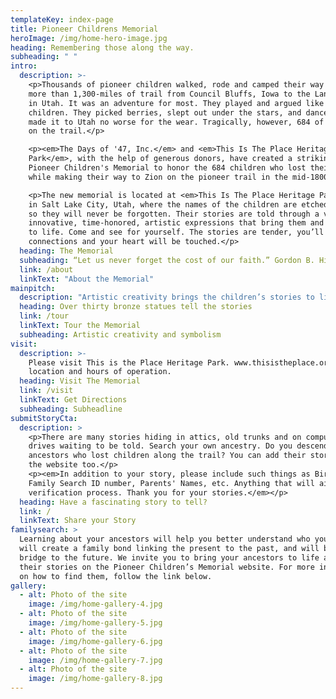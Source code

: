 ```yaml
---
templateKey: index-page
title: Pioneer Childrens Memorial
heroImage: /img/home-hero-image.jpg
heading: Remembering those along the way.
subheading: " "
intro:
  description: >-
    <p>Thousands of pioneer children walked, rode and camped their way through
    more than 1,300-miles of trail from Council Bluffs, Iowa to the Land of Zion
    in Utah. It was an adventure for most. They played and argued like most
    children. They picked berries, slept out under the stars, and danced. Most
    made it to Utah no worse for the wear. Tragically, however, 684 of them died
    on the trail.</p>

    <p><em>The Days of '47, Inc.</em> and <em>This Is The Place Heritage
    Park</em>, with the help of generous donors, have created a striking, new
    Pioneer Children's Memorial to honor the 684 children who lost their lives
    while making their way to Zion on the pioneer trail in the mid-1800’s.</p>

    <p>The new memorial is located at <em>This Is The Place Heritage Park</em>
    in Salt Lake City, Utah, where the names of the children are etched in stone
    so they will never be forgotten. Their stories are told through a variety of
    innovative, time-honored, artistic expressions that bring them and the trail
    to life. Come and see for yourself. The stories are tender, you’ll feel
    connections and your heart will be touched.</p>
  heading: The Memorial
  subheading: “Let us never forget the cost of our faith.” Gordon B. Hinckley
  link: /about
  linkText: "About the Memorial"
mainpitch:
  description: "Artistic creativity brings the children’s stories to life in more than 47 bronze statues at the new <em>Pioneer Children's Memorial</em>. Each statue represents multiple stories in a unique way. On the surface, the larger-than-life bronze sculptures portray the trail history, but on a deeper level they symbolize the grit, resilience and what handcart pioneer Jens Nielsen called (stickity-to-ity)\r stick-to-itiveness, – the qualities they used to make the western desert “blossom as a rose.” Artist sculpted the statues in conjunction with the Metal Arts Foundry in Lehi, Utah."
  heading: Over thirty bronze statues tell the stories
  link: /tour
  linkText: Tour the Memorial
  subheading: Artistic creativity and symbolism
visit:
  description: >-
    Please visit This is the Place Heritage Park. www.thisistheplace.org for
    location and hours of operation.
  heading: Visit The Memorial
  link: /visit
  linkText: Get Directions
  subheading: Subheadline
submitStoryCta:
  description: >
    <p>There are many stories hiding in attics, old trunks and on computer
    drives waiting to be told. Search your own ancestry. Do you descend from
    ancestors who lost children along the trail? You can add their stories to
    the website too.</p>
    <p><em>In addition to your story, please include such things as Birth Date,
    Family Search ID number, Parents' Names, etc. Anything that will aid in our
    verification process. Thank you for your stories.</em></p>
  heading: Have a fascinating story to tell?
  link: /
  linkText: Share your Story
familysearch: >
  Learning about your ancestors will help you better understand who you are. It
  will create a family bond linking the present to the past, and will build a
  bridge to the future. We invite you to bring your ancestors to life and tell
  their stories on the Pioneer Children’s Memorial website. For more information
  on how to find them, follow the link below.
gallery:
  - alt: Photo of the site
    image: /img/home-gallery-4.jpg
  - alt: Photo of the site
    image: /img/home-gallery-5.jpg
  - alt: Photo of the site
    image: /img/home-gallery-6.jpg
  - alt: Photo of the site
    image: /img/home-gallery-7.jpg
  - alt: Photo of the site
    image: /img/home-gallery-8.jpg
---
```

